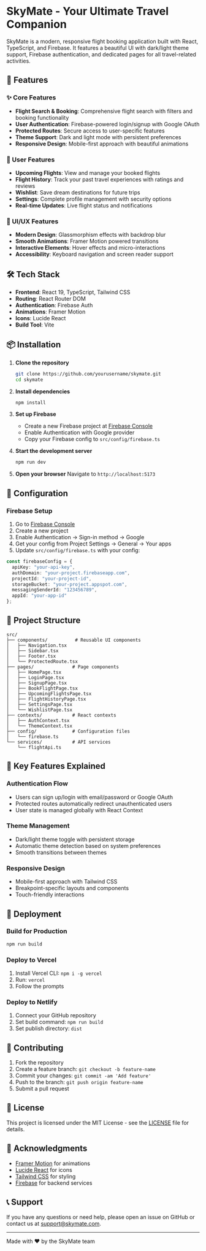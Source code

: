 # SkyMate - Your Ultimate Travel Companion

SkyMate is a modern, responsive flight booking application built with React, TypeScript, and Firebase. It features a beautiful UI with dark/light theme support, Firebase authentication, and dedicated pages for all travel-related activities.

## 🚀 Features

### ✨ Core Features
- **Flight Search & Booking**: Comprehensive flight search with filters and booking functionality
- **User Authentication**: Firebase-powered login/signup with Google OAuth
- **Protected Routes**: Secure access to user-specific features
- **Theme Support**: Dark and light mode with persistent preferences
- **Responsive Design**: Mobile-first approach with beautiful animations

### 🎯 User Features
- **Upcoming Flights**: View and manage your booked flights
- **Flight History**: Track your past travel experiences with ratings and reviews
- **Wishlist**: Save dream destinations for future trips
- **Settings**: Complete profile management with security options
- **Real-time Updates**: Live flight status and notifications

### 🎨 UI/UX Features
- **Modern Design**: Glassmorphism effects with backdrop blur
- **Smooth Animations**: Framer Motion powered transitions
- **Interactive Elements**: Hover effects and micro-interactions
- **Accessibility**: Keyboard navigation and screen reader support

## 🛠️ Tech Stack

- **Frontend**: React 19, TypeScript, Tailwind CSS
- **Routing**: React Router DOM
- **Authentication**: Firebase Auth
- **Animations**: Framer Motion
- **Icons**: Lucide React
- **Build Tool**: Vite

## 📦 Installation

1. **Clone the repository**
   ```bash
   git clone https://github.com/yourusername/skymate.git
   cd skymate
   ```

2. **Install dependencies**
   ```bash
   npm install
   ```

3. **Set up Firebase**
   - Create a new Firebase project at [Firebase Console](https://console.firebase.google.com/)
   - Enable Authentication with Google provider
   - Copy your Firebase config to `src/config/firebase.ts`

4. **Start the development server**
   ```bash
   npm run dev
   ```

5. **Open your browser**
   Navigate to `http://localhost:5173`

## 🔧 Configuration

### Firebase Setup
1. Go to [Firebase Console](https://console.firebase.google.com/)
2. Create a new project
3. Enable Authentication → Sign-in method → Google
4. Get your config from Project Settings → General → Your apps
5. Update `src/config/firebase.ts` with your config:

```typescript
const firebaseConfig = {
  apiKey: "your-api-key",
  authDomain: "your-project.firebaseapp.com",
  projectId: "your-project-id",
  storageBucket: "your-project.appspot.com",
  messagingSenderId: "123456789",
  appId: "your-app-id"
};
```

## 📁 Project Structure

```
src/
├── components/          # Reusable UI components
│   ├── Navigation.tsx
│   ├── Sidebar.tsx
│   ├── Footer.tsx
│   └── ProtectedRoute.tsx
├── pages/              # Page components
│   ├── HomePage.tsx
│   ├── LoginPage.tsx
│   ├── SignupPage.tsx
│   ├── BookFlightPage.tsx
│   ├── UpcomingFlightsPage.tsx
│   ├── FlightHistoryPage.tsx
│   ├── SettingsPage.tsx
│   └── WishlistPage.tsx
├── contexts/           # React contexts
│   ├── AuthContext.tsx
│   └── ThemeContext.tsx
├── config/             # Configuration files
│   └── firebase.ts
└── services/           # API services
    └── flightApi.ts
```

## 🎯 Key Features Explained

### Authentication Flow
- Users can sign up/login with email/password or Google OAuth
- Protected routes automatically redirect unauthenticated users
- User state is managed globally with React Context

### Theme Management
- Dark/light theme toggle with persistent storage
- Automatic theme detection based on system preferences
- Smooth transitions between themes

### Responsive Design
- Mobile-first approach with Tailwind CSS
- Breakpoint-specific layouts and components
- Touch-friendly interactions

## 🚀 Deployment

### Build for Production
```bash
npm run build
```

### Deploy to Vercel
1. Install Vercel CLI: `npm i -g vercel`
2. Run: `vercel`
3. Follow the prompts

### Deploy to Netlify
1. Connect your GitHub repository
2. Set build command: `npm run build`
3. Set publish directory: `dist`

## 🤝 Contributing

1. Fork the repository
2. Create a feature branch: `git checkout -b feature-name`
3. Commit your changes: `git commit -am 'Add feature'`
4. Push to the branch: `git push origin feature-name`
5. Submit a pull request

## 📝 License

This project is licensed under the MIT License - see the [LICENSE](LICENSE) file for details.

## 🙏 Acknowledgments

- [Framer Motion](https://www.framer.com/motion/) for animations
- [Lucide React](https://lucide.dev/) for icons
- [Tailwind CSS](https://tailwindcss.com/) for styling
- [Firebase](https://firebase.google.com/) for backend services

## 📞 Support

If you have any questions or need help, please open an issue on GitHub or contact us at support@skymate.com.

---

Made with ❤️ by the SkyMate team
